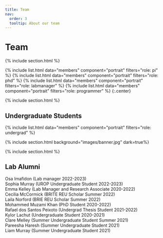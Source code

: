 ```yaml
---
title: Team
nav:
  order: 3
  tooltip: About our team
---
```


# <i class="fas fa-users"></i>Team

{% include section.html %}

{%
  include list.html
  data="members"
  component="portrait"
  filters="role: pi"
%}
{%
  include list.html
  data="members"
  component="portrait"
  filters="role: phd"
%}
{%
  include list.html
  data="members"
  component="portrait"
  filters="role: labmanager"
%}
{%
  include list.html
  data="members"
  component="portrait"
  filters="role: programmer"
%}
{:.center}

{% include section.html %}
## Undergraduate Students

{%
  include list.html
  data="members"
  component="portrait"
  filters="role: undergrad"
%}


{% include section.html background="images/banner.jpg" dark=true%}

{% include section.html %}

## Lab Alumni

 Osa Imafidon (Lab manager 2022-2023) <br>
 Sophia Murray (UROP Undergraduate Student 2022-2023) <br>
 Emma Kelley (Lab Manager and Research Associate 2020-2022) <br>
 Cecilia McCormick (BRITE REU Scholar Summer 2022) <br>
 Laila Norford (BRIE REU Scholar Summer 2022) <br>
 Mohammed Muzami Khan (PhD Student 2020-2022) <br>
 Rafael dos Santos Peixoto (Undergrad Thesis Student 2021-2022) <br>
 Kylor Lachut (Undergraduate Student 2020-2021) <br>
 Clare Melley (Summer Undergraduate Student Summer 2021) <br>
 Pareesha Haresh (Summer Undergraduate Student 2021) <br>
 Liam Murray (Summer Undergraduate Student 2021) <br>
 


